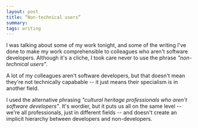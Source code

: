 ```yaml
---
layout: post
title: “Non-technical users”
summary:
tags: writing
---
```


I was talking about some of my work tonight, and some of the writing I've done to make my work comprehensible to colleagues who aren't software developers.
Although it's a cliche, I took care never to use the phrase *"non-technical users"*.

A lot of my colleagues aren't software developers, but that doesn't mean they're not technically capabable -- it just means their specialism is in another field.

I used the alternative phrasing *"cultural heritage professionals who aren't software developers"*.
It's wordier, but it puts us all on the same level -- we're all professionals, just in different fields -- and doesn't create an implicit hierarchy between developers and non-developers.
